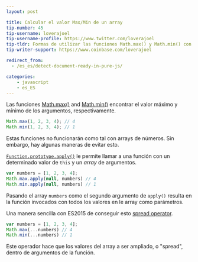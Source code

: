 ```yaml
---
layout: post

title: Calcular el valor Max/Min de un array
tip-number: 45
tip-username: loverajoel
tip-username-profile: https://www.twitter.com/loverajoel
tip-tldr: Formas de utilizar las funciones Math.max() y Math.min() con array de números
tip-writer-support: https://www.coinbase.com/loverajoel

redirect_from:
  - /es_es/detect-document-ready-in-pure-js/

categories:
    - javascript
    - es_ES
---
```


Las funciones [Math.max()](https://developer.mozilla.org/en-US/docs/Web/JavaScript/Reference/Global_Objects/Math/max) and [Math.min()](https://developer.mozilla.org/en-US/docs/Web/JavaScript/Reference/Global_Objects/Math/min) encontrar el valor máximo y mínimo de los argumentos, respectivamente.

```js
Math.max(1, 2, 3, 4); // 4
Math.min(1, 2, 3, 4); // 1
```

Estas funciones no funcionarán como tal con arrays de números. Sin embargo, hay algunas maneras de evitar esto.

[`Function.prototype.apply()`](https://developer.mozilla.org/en-US/docs/Web/JavaScript/Reference/Global_Objects/Function/apply) le permite llamar a una función con un determinado valor de `this` y un _array_ de argumentos.

```js
var numbers = [1, 2, 3, 4];
Math.max.apply(null, numbers) // 4
Math.min.apply(null, numbers) // 1
```

Pasando el array `numbers` como el segundo argumento de `apply()` resulta en la función invocados con todos los valores en le array como parámetros.

Una manera sencilla con ES2015 de conseguir esto [spread operator](https://developer.mozilla.org/en-US/docs/Web/JavaScript/Reference/Operators/Spread_operator).

```js
var numbers = [1, 2, 3, 4];
Math.max(...numbers) // 4
Math.min(...numbers) // 1
```

Este operador hace que los valores del array a ser ampliado, o "spread", dentro de argumentos de la función.
